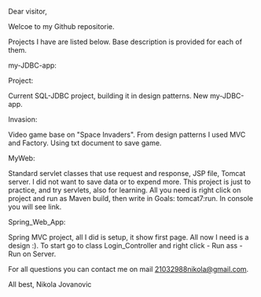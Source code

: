
Dear visitor,

Welcoe to my Github repositorie.

Projects I have are listed below. Base description is provided for each of them.

my-JDBC-app:
   
Project:

   Current SQL-JDBC project, building it in design patterns. New my-JDBC-app.
 
Invasion:

   Video game base on "Space Invaders". From design patterns I used MVC and Factory. Using txt document to save game.

MyWeb:

  Standard servlet classes that use request and response, JSP file, Tomcat server. I did not want to save data or to expend more.
    This project is just to practice, and try servlets, also for learning.
  All you need is right click on project and run as Maven build, then write in Goals: tomcat7:run. In console you will see link.
  
Spring_Web_App:

  Spring MVC project, all I did is setup, it show first page. All now I need is a design :).
  To start go to class Login_Controller and right click - Run ass - Run on Server.
  
  
For all questions you can contact me on mail 21032988nikola@gmail.com. 

All best,
Nikola Jovanovic
